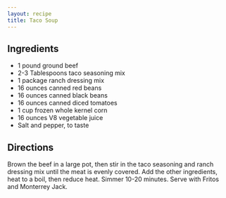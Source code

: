 ```yaml
---
layout: recipe
title: Taco Soup
---
```


## Ingredients

* 1 pound ground beef
* 2-3 Tablespoons taco seasoning mix
* 1 package ranch dressing mix
* 16 ounces canned red beans
* 16 ounces canned black beans
* 16 ounces canned diced tomatoes
* 1 cup frozen whole kernel corn
* 16 ounces V8 vegetable juice
* Salt and pepper, to taste

## Directions

Brown the beef in a large pot, then stir in the taco seasoning and ranch
dressing mix until the meat is evenly covered. Add the other
ingredients, heat to a boil, then reduce heat. Simmer 10-20 minutes. Serve with Fritos and Monterrey Jack.
